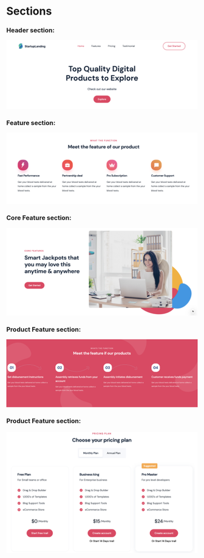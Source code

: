 # Sections

### Header section:

<img src= "header.png">

### Feature section:

<img src= "feature.png">

### Core Feature section:

<img src= "core-feature.png">

### Product Feature section:

<img src= "product-feature.png">

### Product Feature section:

<img src= "pricing-plan.png">
